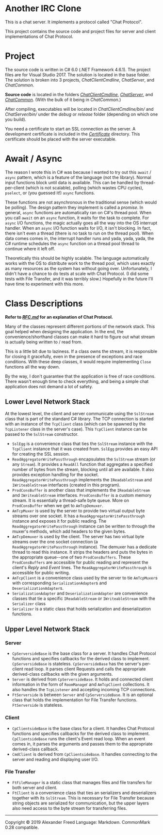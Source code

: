 # Another IRC Clone
This is a chat server. It implements a protocol called "Chat Protocol".

This project contains the source code and project files for server and client implementations of Chat Protocol.

# Project

The source code is written in C# 6.0 (.NET Framework 4.6.1). The project files are for Visual Studio 2017. The solution is located in the base folder. The solution is broken into 3 projects, *ChatClientCmdline*, *ChatServer*, and *ChatCommon*.

**Source code** is located in the folders [*ChatClientCmdline*](https://github.com/akfreed/AnotherIrcClone/tree/master/ChatClientCmdline), [*ChatServer*](https://github.com/akfreed/AnotherIrcClone/tree/master/ChatServer), and [*ChatCommon*](https://github.com/akfreed/AnotherIrcClone/tree/master/ChatCommon). (With the bulk of it being in *ChatCommon*.)

After compiling, executables will be located in *ChatClientCmdline/bin/* and *ChatServer/bin/* under the *debug* or *release* folder (depending on which one you build).

You need a certificate to start an SSL connection as the server. A development certificate is included in the [*Certificate*](https://github.com/akfreed/AnotherIrcClone/tree/master/Certificate) directory. This certificate should be placed with the server executable.

# Await / Async

The reason I wrote this in C# was because I wanted to try out this `await` / `async` pattern, which is a feature of the language (not the library). Normal input functions block until data is available. This can be handled by thread-per-client (which is not scalable), polling (which wastes CPU cycles), `pselect`, or (you guessed it!) `async` functions.

These functions are not asynchronous in the traditional sense (which would be polling). The design pattern they implement is called a *promise*. In general, `async` functions are automatically ran on C#'s thread pool. When you call `await` on an `async` function, it waits for the task to complete. For `async` I/O functions, the magic actually goes all the way into the OS interrupt handler. When an `async` I/O function waits for I/O, it isn't blocking. In fact, there isn't even a thread (there is no task to run on the thread pool). When data comes comes in, the interrupt handler runs and yada, yada, yada, the C# runtime schedules the `async` function on a thread pool thread to continue where it left off.

Theoretically this should be highly scalable. The language automatically works with the OS to distribute work to the thread pool, which uses exactly as many resources as the system has without going over. Unfortunately, I didn't have a chance to do tests at scale with Chat Protocol. (I did some tests with File Transfer, and it was terribly slow.) Hopefully in the future I'll have time to experiment with this more.

# Class Descriptions

**Refer to [*RFC.md*](https://github.com/akfreed/AnotherIrcClone/blob/master/RFC.md) for an explanation of Chat Protocol.**

Many of the classes represent different portions of the network stack. This goal helped when designing the application. In the end, the convenience/shorthand classes can make it hard to figure out what stream is actually being written to / read from. 

This is a little bit due to laziness. If a class owns the stream, it is responsible for closing it gracefully, even in the presence of exceptions and race conditions. With these deep classes, it would require implementing `Close` functions all the way down.

By the way, I don't guarantee that the application is free of race conditions. There wasn't enough time to check everything, and being a simple chat application does not demand a lot of safety.

## Lower Level Network Stack

At the lowest level, the client and server communicate using the `SslStream` class that is part of the standard C# library. The TCP connection is started with an instance of the `TcpClient` class (which can be spawned by the `TcpListener` class in the server's case). This `TcpClient` instance can be passed to the `SslStream` constructor.

* `SslEgg` is a convenience class that ties the `SslStream` instance with the `TcpClient` instance that it was created from. `SslEgg` provides an easy API for creating the SSL session.
* `ReadAggregatorWritePassthrough` encapsulates the `SslStream` stream (or any `Stream`). It provides a `ReadAll` function that aggregates a specified number of bytes from the stream, blocking until all are available. It also provides exception handling for the socket. `ReadAggregatorWritePassthrough` implements the `IReadableStream` and `IWriteableStream` interfaces (created in this program).
* `ProdConsBuffer` is another class that implements the `IReadableStream` and `IWriteableStream` interfaces. `ProdConsBuffer` is a custom memory stream. It is essentially a thread-safe byte queue. More on `ProdConsBuffer` when we get to `AmTcpDemuxer`.
* `AmTcpMuxer` is used by the server to provide two virtual output byte streams over one socket. It has a `ReadAggregatorWritePassthrough` instance and exposes it for public reading. The `ReadAggregatorWritePassthrough` instance can be written to through the muxer's methods, which add headers to the given bytes.
* `AmTcpDemuxer` is used by the client. The server has two virtual byte streams over the one socket connection (a `ReadAggregatorWritePassthrough` instance). The demuxer has a dedicate thread to read this instance. It strips the headers and puts the bytes in the appropriate queue--one of two `ProdConsBuffers`. These `ProdConsBuffers` are accessible for public reading and represent the client's *Reply* and *Event* lines. The `ReadAggregatorWritePassthrough` is accessible for public writing.
* `AmTcpClient` is a convenience class used by the server to tie `AmTcpMuxer`s with corresponding `SerializationAdapter`s and `DeserializationAdapter`s.
* `SerializationAdapter` and `DeserializationAdapter` are convenience classes that tie a specific `IReadableStream` or `IWriteableStream` with the `Serializer` class
* `Serializer` is a static class that holds serialization and deserialization functions.

## Upper Level Network Stack
### Server
* `CpServersideBase` is the base class for a server. It handles Chat Protocol functions and specifies callbacks for the derived class to implement. `CpServersideBase` is stateless. `CpServersideBase` has the server's per-client read loop. It parses client Requests and calls the appropriate derived-class callbacks with the given arguments.
* `Server` is derived from `CpServersideBase`. It holds and connected client information in the form of `RoomManage`r and `AmTcpClient` collections. It also handles the `TcpListener` and accepting incoming TCP connections.
* `FtServerside` is between `Server` and `CpServersideBase`. It is an optional class  that holds the implementation for File Transfer functions. `FtServerside` is stateless.

### Client
* `CpClientsideBase` is the base class for a client. It handles Chat Protocol functions and specifies callbacks for the derived class to implement. `CpClientsideBase` runs the client's Event read loop. When an event comes in, it parses the arguments and passes them to the appropriate derived-class callback.
* `CmdClient` is derived from `CpClientsideBase`. It handles connecting to the server and reading and displaying user I/O. 

### File Transfer
* `FtFileManager` is a static class that manages files and file transfers for both server and client.
* `FtClient` is a convenience class that ties an serializers and deserializers together with its `SslStream`. This is necessary for File Transfer because string objects are serialized for communication, but the upper layers also need access to the byte stream for transferring files.



-----
Copyright © 2019 Alexander Freed
Language: Markdown. CommonMark 0.28 compatible.